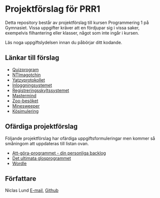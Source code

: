 # Projektförslag för PRR1

Detta repository består av projektförslag till kursen Programmering 1 på Gymnasiet. Vissa uppgifter kräver att en fördjupar sig i vissa saker, exempelvis filhantering eller klasser, något som inte ingår i kursen.

Läs noga uppgiftslydelsen innan du påbörjar ditt kodande.

## Länkar till förslag

- [Quizprogram](github.com/ntinacklund/quiz_template)
- [NTImagotchin](https://github.com/ntinacklund/tamagotchi_template)
- [Yatzyprotokollet](https://github.com/ntinacklund/yatzy_template)
- [Inloggningsystemet](https://github.com/ntinacklund/yatzy_template)
- [Registreringsskyltssystemet](https://github.com/ntinacklund/car_registry_template)
- [Mastermind](https://github.com/ntinacklund/mastermind_template)
- [Zoo-besöket](github.com/ntinacklund/zoo_template)
- [Minesweeper](https://github.com/ntinacklund/minesweeper_template)
- [Kösimulering](https://github.com/ntinacklund/queue_simulator_template)

## Ofärdiga projektförslag

Följande projektförslag har ofärdiga uppgiftsformuleringar men kommer så småningom att uppdateras till listan ovan.

- [Att-göra-programmet - din personliga backlog](https://github.com/ntinacklund/to_do_list_template)
- [Det ultimata glosprogrammet](github.com/ntinacklund/glossary_template)
- [Wordle](https://github.com/ntinacklund/wordle_template)

## Författare
Niclas Lund [E-mail](niclas.lund@ntig.se), [Github](github.com/ntinacklund)
